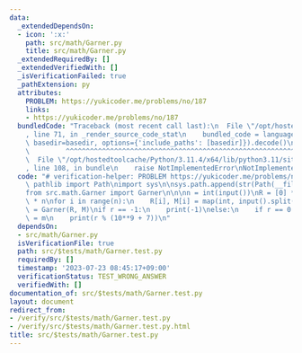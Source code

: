 ```yaml
---
data:
  _extendedDependsOn:
  - icon: ':x:'
    path: src/math/Garner.py
    title: src/math/Garner.py
  _extendedRequiredBy: []
  _extendedVerifiedWith: []
  _isVerificationFailed: true
  _pathExtension: py
  attributes:
    PROBLEM: https://yukicoder.me/problems/no/187
    links:
    - https://yukicoder.me/problems/no/187
  bundledCode: "Traceback (most recent call last):\n  File \"/opt/hostedtoolcache/Python/3.11.4/x64/lib/python3.11/site-packages/onlinejudge_verify/documentation/build.py\"\
    , line 71, in _render_source_code_stat\n    bundled_code = language.bundle(stat.path,\
    \ basedir=basedir, options={'include_paths': [basedir]}).decode()\n          \
    \         ^^^^^^^^^^^^^^^^^^^^^^^^^^^^^^^^^^^^^^^^^^^^^^^^^^^^^^^^^^^^^^^^^^^^^^^^^^^^^^^^^\n\
    \  File \"/opt/hostedtoolcache/Python/3.11.4/x64/lib/python3.11/site-packages/onlinejudge_verify/languages/python.py\"\
    , line 108, in bundle\n    raise NotImplementedError\nNotImplementedError\n"
  code: "# verification-helper: PROBLEM https://yukicoder.me/problems/no/187\nfrom\
    \ pathlib import Path\nimport sys\n\nsys.path.append(str(Path(__file__).resolve().parent.parent.parent.parent))\n\
    from src.math.Garner import Garner\n\n\nn = int(input())\nR = [0] * n\nM = [0]\
    \ * n\nfor i in range(n):\n    R[i], M[i] = map(int, input().split())\n\nr, m\
    \ = Garner(R, M)\nif r == -1:\n    print(-1)\nelse:\n    if r == 0:\n        r\
    \ = m\n    print(r % (10**9 + 7))\n"
  dependsOn:
  - src/math/Garner.py
  isVerificationFile: true
  path: src/$tests/math/Garner.test.py
  requiredBy: []
  timestamp: '2023-07-23 08:45:17+09:00'
  verificationStatus: TEST_WRONG_ANSWER
  verifiedWith: []
documentation_of: src/$tests/math/Garner.test.py
layout: document
redirect_from:
- /verify/src/$tests/math/Garner.test.py
- /verify/src/$tests/math/Garner.test.py.html
title: src/$tests/math/Garner.test.py
---
```

